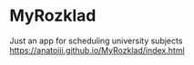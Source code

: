 # MyRozklad
Just an app for scheduling university subjects
https://anatoiii.github.io/MyRozklad/index.html
